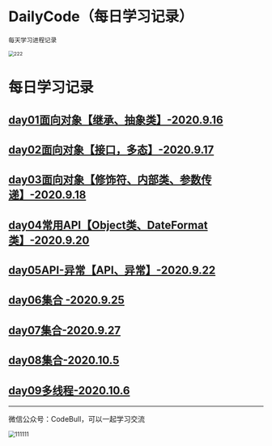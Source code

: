 # DailyCode（每日学习记录）

 `每天学习进程记录`

<img src="https://cdn.jsdelivr.net/gh/kun213/picbed/img/20200917163241.jpg" alt="222" style="zoom: 67%;" />

# 每日学习记录



## [day01面向对象【继承、抽象类】-2020.9.16](docs/java/day01面向对象（继承、抽象类）.md)
## [day02面向对象【接口，多态】-2020.9.17](docs/java/day02面向对象（接口与多态）.md)
## [day03面向对象【修饰符、内部类、参数传递】-2020.9.18](docs/java/day03面向对象（修饰符、内部类、参数传递）.md)
## [day04常用API【Object类、DateFormat类】-2020.9.20](docs/java/day04常用API(Object类、DateFormat类).md)
## [day05API-异常【API、异常】-2020.9.22](docs/java/day05API-异常（API、异常）.md)

## [day06集合 -2020.9.25](docs/java/day06集合[1].md)

## [day07集合-2020.9.27](docs/java/day07集合[2].md)

## [day08集合-2020.10.5](docs/java/day08集合[3].md)

## [day09多线程-2020.10.6](docs/java/day09多线程[1].md)

------

微信公众号：CodeBull，可以一起学习交流

<img src="https://cdn.jsdelivr.net/gh/kun213/picbed/img/20200917162609.jpg" alt="111111" style="zoom: 80%;" />


